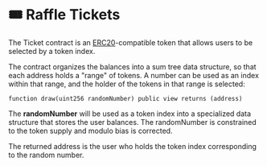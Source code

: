 # 🎟 Raffle Tickets

The Ticket contract is an [ERC20](https://eips.ethereum.org/EIPS/eip-20)-compatible token that allows users to be selected by a token index.

The contract organizes the balances into a sum tree data structure, so that each address holds a "range" of tokens. A number can be used as an index within that range, and the holder of the tokens in that range is selected:

```
function draw(uint256 randomNumber) public view returns (address)
```

The **randomNumber** will be used as a token index into a specialized data structure that stores the user balances. The randomNumber is constrained to the token supply and modulo bias is corrected.

The returned address is the user who holds the token index corresponding to the random number.
